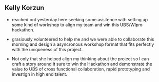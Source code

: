 ## Kelly Korzun 
 - reached out yesterday here seeking some assitence with setting up some kind of workshop to align my team and win this UBS/WIpro hackathon. 

- grasiously volunteered to help me and we were able to collaborate this morning and design a asyncronous workshop format that fits perfectly with the uniqueness of this project. 

- Not only that she helped align my thinking about the project so I can craft a story around it sure to win the Hackathon and demonstrate the value to UBS of cross functional collaboration, rapid prototyping and investign in high end talent. 
